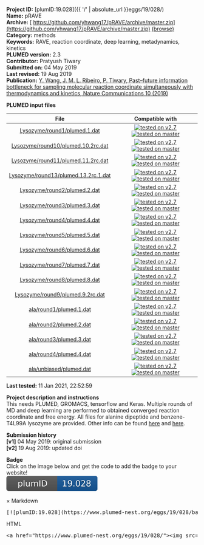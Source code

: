 **Project ID:** [plumID:19.028]({{ '/' | absolute_url }}eggs/19/028/)  
**Name:**  pRAVE  
**Archive:** [ https://github.com/yhwang17/pRAVE/archive/master.zip](https://github.com/yhwang17/pRAVE/archive/master.zip) [(browse)](https://github.com/yhwang17/pRAVE/tree/master)  
**Category:**  methods  
**Keywords:**  RAVE, reaction coordinate, deep learning, metadynamics, kinetics  
**PLUMED version:**  2.3  
**Contributor:**  Pratyush Tiwary  
**Submitted on:** 04 May 2019  
**Last revised:** 19 Aug 2019  
**Publication:** [Y. Wang, J. M. L. Ribeiro, P. Tiwary, Past–future information bottleneck for sampling molecular reaction coordinate simultaneously with thermodynamics and kinetics, Nature Communications 10 (2019)](http://dx.doi.org/10.1038/s41467-019-11405-4)  
  
**PLUMED input files**  
  
| File     | Compatible with |  
|:--------:|:--------:|  
| [Lysozyme/round1/plumed.1.dat](./data/Lysozyme/round1/plumed.1.dat.md) |  [![tested on v2.7](https://img.shields.io/badge/v2.7-passing-green.svg)](data/Lysozyme/round1/plumed.1.dat.plumed.stderr) [![tested on master](https://img.shields.io/badge/master-passing-green.svg)](data/Lysozyme/round1/plumed.1.dat.plumed_master.stderr) |  
| [Lysozyme/round10/plumed.10.2rc.dat](./data/Lysozyme/round10/plumed.10.2rc.dat.md) |  [![tested on v2.7](https://img.shields.io/badge/v2.7-passing-green.svg)](data/Lysozyme/round10/plumed.10.2rc.dat.plumed.stderr) [![tested on master](https://img.shields.io/badge/master-passing-green.svg)](data/Lysozyme/round10/plumed.10.2rc.dat.plumed_master.stderr) |  
| [Lysozyme/round11/plumed.11.2rc.dat](./data/Lysozyme/round11/plumed.11.2rc.dat.md) |  [![tested on v2.7](https://img.shields.io/badge/v2.7-passing-green.svg)](data/Lysozyme/round11/plumed.11.2rc.dat.plumed.stderr) [![tested on master](https://img.shields.io/badge/master-passing-green.svg)](data/Lysozyme/round11/plumed.11.2rc.dat.plumed_master.stderr) |  
| [Lysozyme/round13/plumed.13.2rc.1.dat](./data/Lysozyme/round13/plumed.13.2rc.1.dat.md) |  [![tested on v2.7](https://img.shields.io/badge/v2.7-passing-green.svg)](data/Lysozyme/round13/plumed.13.2rc.1.dat.plumed.stderr) [![tested on master](https://img.shields.io/badge/master-passing-green.svg)](data/Lysozyme/round13/plumed.13.2rc.1.dat.plumed_master.stderr) |  
| [Lysozyme/round2/plumed.2.dat](./data/Lysozyme/round2/plumed.2.dat.md) |  [![tested on v2.7](https://img.shields.io/badge/v2.7-passing-green.svg)](data/Lysozyme/round2/plumed.2.dat.plumed.stderr) [![tested on master](https://img.shields.io/badge/master-passing-green.svg)](data/Lysozyme/round2/plumed.2.dat.plumed_master.stderr) |  
| [Lysozyme/round3/plumed.3.dat](./data/Lysozyme/round3/plumed.3.dat.md) |  [![tested on v2.7](https://img.shields.io/badge/v2.7-passing-green.svg)](data/Lysozyme/round3/plumed.3.dat.plumed.stderr) [![tested on master](https://img.shields.io/badge/master-passing-green.svg)](data/Lysozyme/round3/plumed.3.dat.plumed_master.stderr) |  
| [Lysozyme/round4/plumed.4.dat](./data/Lysozyme/round4/plumed.4.dat.md) |  [![tested on v2.7](https://img.shields.io/badge/v2.7-passing-green.svg)](data/Lysozyme/round4/plumed.4.dat.plumed.stderr) [![tested on master](https://img.shields.io/badge/master-passing-green.svg)](data/Lysozyme/round4/plumed.4.dat.plumed_master.stderr) |  
| [Lysozyme/round5/plumed.5.dat](./data/Lysozyme/round5/plumed.5.dat.md) |  [![tested on v2.7](https://img.shields.io/badge/v2.7-passing-green.svg)](data/Lysozyme/round5/plumed.5.dat.plumed.stderr) [![tested on master](https://img.shields.io/badge/master-passing-green.svg)](data/Lysozyme/round5/plumed.5.dat.plumed_master.stderr) |  
| [Lysozyme/round6/plumed.6.dat](./data/Lysozyme/round6/plumed.6.dat.md) |  [![tested on v2.7](https://img.shields.io/badge/v2.7-passing-green.svg)](data/Lysozyme/round6/plumed.6.dat.plumed.stderr) [![tested on master](https://img.shields.io/badge/master-passing-green.svg)](data/Lysozyme/round6/plumed.6.dat.plumed_master.stderr) |  
| [Lysozyme/round7/plumed.7.dat](./data/Lysozyme/round7/plumed.7.dat.md) |  [![tested on v2.7](https://img.shields.io/badge/v2.7-passing-green.svg)](data/Lysozyme/round7/plumed.7.dat.plumed.stderr) [![tested on master](https://img.shields.io/badge/master-passing-green.svg)](data/Lysozyme/round7/plumed.7.dat.plumed_master.stderr) |  
| [Lysozyme/round8/plumed.8.dat](./data/Lysozyme/round8/plumed.8.dat.md) |  [![tested on v2.7](https://img.shields.io/badge/v2.7-passing-green.svg)](data/Lysozyme/round8/plumed.8.dat.plumed.stderr) [![tested on master](https://img.shields.io/badge/master-passing-green.svg)](data/Lysozyme/round8/plumed.8.dat.plumed_master.stderr) |  
| [Lysozyme/round9/plumed.9.2rc.dat](./data/Lysozyme/round9/plumed.9.2rc.dat.md) |  [![tested on v2.7](https://img.shields.io/badge/v2.7-passing-green.svg)](data/Lysozyme/round9/plumed.9.2rc.dat.plumed.stderr) [![tested on master](https://img.shields.io/badge/master-passing-green.svg)](data/Lysozyme/round9/plumed.9.2rc.dat.plumed_master.stderr) |  
| [ala/round1/plumed.1.dat](./data/ala/round1/plumed.1.dat.md) |  [![tested on v2.7](https://img.shields.io/badge/v2.7-passing-green.svg)](data/ala/round1/plumed.1.dat.plumed.stderr) [![tested on master](https://img.shields.io/badge/master-passing-green.svg)](data/ala/round1/plumed.1.dat.plumed_master.stderr) |  
| [ala/round2/plumed.2.dat](./data/ala/round2/plumed.2.dat.md) |  [![tested on v2.7](https://img.shields.io/badge/v2.7-passing-green.svg)](data/ala/round2/plumed.2.dat.plumed.stderr) [![tested on master](https://img.shields.io/badge/master-passing-green.svg)](data/ala/round2/plumed.2.dat.plumed_master.stderr) |  
| [ala/round3/plumed.3.dat](./data/ala/round3/plumed.3.dat.md) |  [![tested on v2.7](https://img.shields.io/badge/v2.7-passing-green.svg)](data/ala/round3/plumed.3.dat.plumed.stderr) [![tested on master](https://img.shields.io/badge/master-passing-green.svg)](data/ala/round3/plumed.3.dat.plumed_master.stderr) |  
| [ala/round4/plumed.4.dat](./data/ala/round4/plumed.4.dat.md) |  [![tested on v2.7](https://img.shields.io/badge/v2.7-passing-green.svg)](data/ala/round4/plumed.4.dat.plumed.stderr) [![tested on master](https://img.shields.io/badge/master-passing-green.svg)](data/ala/round4/plumed.4.dat.plumed_master.stderr) |  
| [ala/unbiased/plumed.dat](./data/ala/unbiased/plumed.dat.md) |  [![tested on v2.7](https://img.shields.io/badge/v2.7-passing-green.svg)](data/ala/unbiased/plumed.dat.plumed.stderr) [![tested on master](https://img.shields.io/badge/master-passing-green.svg)](data/ala/unbiased/plumed.dat.plumed_master.stderr) |  
  
**Last tested:**  11 Jan 2021, 22:52:59
  
**Project description and instructions**  
This needs PLUMED, GROMACS, tensorflow and Keras. Multiple rounds of MD and deep learning are performed to obtained converged reaction coordinate and free energy. All files for alanine dipeptide and benzene-T4L99A lysozyme are provided. Other info can be found [here](https://aip.scitation.org/doi/10.1063/1.5025487) and [here](https://pubs.acs.org/doi/10.1021/acs.jctc.8b00869).

  
**Submission history**  
**[v1]** 04 May 2019: original submission  
**[v2]** 19 Aug 2019: updated doi  
  
**Badge**  
Click on the image below and get the code to add the badge to your website!  
<img src="./badge.svg" alt="plumeDnest:19.028" id="myBtn" class="badge">
<div id="myModal" class="modal">
  <div class="modal-content">
    <span class="close">&times;</span>
    Markdown<pre>[![plumID:19.028](https://www.plumed-nest.org/eggs/19/028/badge.svg)](https://www.plumed-nest.org/eggs/19/028/)</pre>
    HTML<pre>&lt;a href="https://www.plumed-nest.org/eggs/19/028/"&gt;&lt;img src="https://www.plumed-nest.org/eggs/19/028/badge.svg" alt="plumID:19.028"&gt;&lt;/a&gt;</pre>
  </div>
</div>
